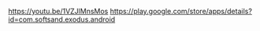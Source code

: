 https://youtu.be/1VZJlMnsMos
https://play.google.com/store/apps/details?id=com.softsand.exodus.android